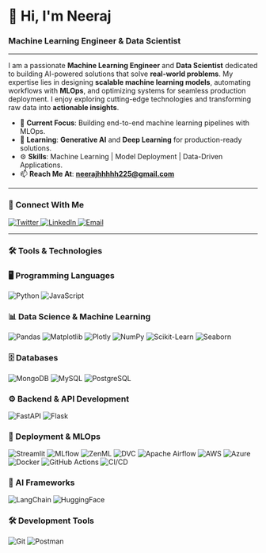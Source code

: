 <!-- Header Section -->
<h1 align="left">👋 Hi, I'm Neeraj</h1>
<h3 align="left">Machine Learning Engineer & Data Scientist</h3>

---

<!-- Introduction --> 
<p align="left"> I am a passionate <b>Machine Learning Engineer</b> and <b>Data Scientist</b> dedicated to building AI-powered solutions that solve <b>real-world problems</b>. My expertise lies in designing <b>scalable machine learning models</b>, automating workflows with <b>MLOps</b>, and optimizing systems for seamless production deployment. I enjoy exploring cutting-edge technologies and transforming raw data into <b>actionable insights</b>. 
</p>

- 🔭 **Current Focus**: Building end-to-end machine learning pipelines with MLOps.  
- 🌱 **Learning**: <b>Generative AI</b> and <b>Deep Learning</b> for production-ready solutions.  
- ⚙️ **Skills**: Machine Learning | Model Deployment | Data-Driven Applications.  
- 📫 **Reach Me At**: **neerajhhhhh225@gmail.com**  

---

<!-- Connect With Me -->
<h3 align="left">🤝 Connect With Me</h3>
<p align="left">
<a href="https://x.com/neerajjj6785" target="_blank">
    <img src="https://img.shields.io/badge/Twitter-%231DA1F2.svg?style=for-the-badge&logo=twitter&logoColor=white" alt="Twitter"/>
</a>
<a href="https://www.linkedin.com/in/neeraj-125601238/" target="_blank">
    <img src="https://img.shields.io/badge/LinkedIn-%230077B5.svg?style=for-the-badge&logo=linkedin&logoColor=white" alt="LinkedIn"/>
</a>
<a href="mailto:neerajhhhhh225@gmail.com">
    <img src="https://img.shields.io/badge/Email-D14836?style=for-the-badge&logo=gmail&logoColor=white" alt="Email"/>
</a>
</p>

---
<!-- Header -->
<h3 align="left">🛠️ Tools & Technologies</h3>



<!-- Programming Languages -->
### 🖥️ Programming Languages
![Python](https://img.shields.io/badge/Python-3776AB?style=for-the-badge&logo=python&logoColor=white)
![JavaScript](https://img.shields.io/badge/JavaScript-323330?style=for-the-badge&logo=javascript&logoColor=F7DF1E)

<!-- Data Science & ML -->
### 📊 Data Science & Machine Learning
![Pandas](https://img.shields.io/badge/Pandas-150458?style=for-the-badge&logo=pandas&logoColor=white)
![Matplotlib](https://img.shields.io/badge/Matplotlib-8A2BE2?style=for-the-badge&logo=python&logoColor=white)
![Plotly](https://img.shields.io/badge/Plotly-3F4F75?style=for-the-badge&logo=plotly&logoColor=white)
![NumPy](https://img.shields.io/badge/NumPy-013243?style=for-the-badge&logo=numpy&logoColor=white)
![Scikit-Learn](https://img.shields.io/badge/Scikit--Learn-F7931E?style=for-the-badge&logo=scikit-learn&logoColor=white)
![Seaborn](https://img.shields.io/badge/Seaborn-009688?style=for-the-badge&logo=python&logoColor=white)

<!-- Databases -->
### 🗄️ Databases
![MongoDB](https://img.shields.io/badge/MongoDB-4EA94B?style=for-the-badge&logo=mongodb&logoColor=white)
![MySQL](https://img.shields.io/badge/MySQL-00000F?style=for-the-badge&logo=mysql&logoColor=white)
![PostgreSQL](https://img.shields.io/badge/PostgreSQL-316192?style=for-the-badge&logo=postgresql&logoColor=white)

<!-- Backend & API -->
### ⚙️ Backend & API Development
![FastAPI](https://img.shields.io/badge/FastAPI-009688?style=for-the-badge&logo=fastapi&logoColor=white)
![Flask](https://img.shields.io/badge/Flask-000000?style=for-the-badge&logo=flask&logoColor=white)

<!-- Deployment & Data Handling -->
### 🚀 Deployment & MLOps
![Streamlit](https://img.shields.io/badge/Streamlit-FF4B4B?style=for-the-badge&logo=streamlit&logoColor=white)
![MLflow](https://img.shields.io/badge/MLflow-0194E2?style=for-the-badge&logo=mlflow&logoColor=white)
![ZenML](https://img.shields.io/badge/ZenML-FF5733?style=for-the-badge&logo=python&logoColor=white)
![DVC](https://img.shields.io/badge/DVC-945DD6?style=for-the-badge&logo=python&logoColor=white)
![Apache Airflow](https://img.shields.io/badge/Apache%20Airflow-017CEE?style=for-the-badge&logo=apache-airflow&logoColor=white)
![AWS](https://img.shields.io/badge/AWS-FF9900?style=for-the-badge&logo=amazonaws&logoColor=white)
![Azure](https://img.shields.io/badge/Azure-0078D4?style=for-the-badge&logo=microsoftazure&logoColor=white)
![Docker](https://img.shields.io/badge/Docker-2496ED?style=for-the-badge&logo=docker&logoColor=white)
![GitHub Actions](https://img.shields.io/badge/GitHub%20Actions-2088FF?style=for-the-badge&logo=githubactions&logoColor=white)
![CI/CD](https://img.shields.io/badge/CI%2FCD-2D3748?style=for-the-badge&logo=githubactions&logoColor=white)

<!-- LangChain & Related -->
### 🔗 AI Frameworks
![LangChain](https://img.shields.io/badge/LangChain-FFD43B?style=for-the-badge&logo=python&logoColor=white)
![HuggingFace](https://img.shields.io/badge/Hugging%20Face-F78C40?style=for-the-badge&logo=huggingface&logoColor=white)

<!-- Tools -->
### 🛠️ Development Tools
![Git](https://img.shields.io/badge/Git-F05032?style=for-the-badge&logo=git&logoColor=white)
![Postman](https://img.shields.io/badge/Postman-FF6C37?style=for-the-badge&logo=postman&logoColor=white)
